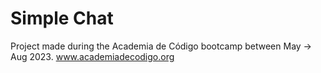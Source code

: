 # Simple Chat

Project made during the Academia de Código bootcamp between May -> Aug 2023. www.academiadecodigo.org
